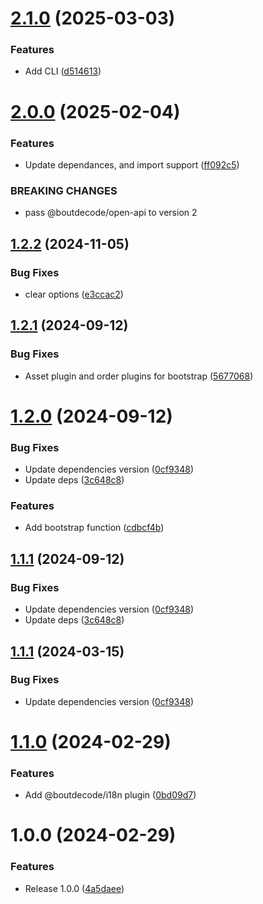 # [2.1.0](https://github.com/boutdecode/yion/compare/v2.0.0...v2.1.0) (2025-03-03)


### Features

* Add CLI ([d514613](https://github.com/boutdecode/yion/commit/d5146131cc3317bd0c04c6fbbad205a4ba890521))

# [2.0.0](https://github.com/boutdecode/yion/compare/v1.2.2...v2.0.0) (2025-02-04)


### Features

* Update dependances, and import support ([ff092c5](https://github.com/boutdecode/yion/commit/ff092c51ff491834c39ebc5198b20ec12532863d))


### BREAKING CHANGES

* pass @boutdecode/open-api to version 2

## [1.2.2](https://github.com/boutdecode/yion/compare/v1.2.1...v1.2.2) (2024-11-05)


### Bug Fixes

* clear options ([e3ccac2](https://github.com/boutdecode/yion/commit/e3ccac2c21225d5a6a3b1473ba95e7bbdaaf0738))

## [1.2.1](https://github.com/boutdecode/yion/compare/v1.2.0...v1.2.1) (2024-09-12)


### Bug Fixes

* Asset plugin and order plugins for bootstrap ([5677068](https://github.com/boutdecode/yion/commit/5677068882038e82226417bbbecb084598e9032f))

# [1.2.0](https://github.com/boutdecode/yion/compare/v1.1.0...v1.2.0) (2024-09-12)


### Bug Fixes

* Update dependencies version ([0cf9348](https://github.com/boutdecode/yion/commit/0cf9348b6f95d622d00e5ea1862ed64fc1dce83b))
* Update deps ([3c648c8](https://github.com/boutdecode/yion/commit/3c648c85560a5aaa3a058d5e43489e46559e6fff))


### Features

* Add bootstrap function ([cdbcf4b](https://github.com/boutdecode/yion/commit/cdbcf4b7953b8f83876d57c9afed6622fbcb57cb))

## [1.1.1](https://github.com/boutdecode/yion/compare/v1.1.0...v1.1.1) (2024-09-12)


### Bug Fixes

* Update dependencies version ([0cf9348](https://github.com/boutdecode/yion/commit/0cf9348b6f95d622d00e5ea1862ed64fc1dce83b))
* Update deps ([3c648c8](https://github.com/boutdecode/yion/commit/3c648c85560a5aaa3a058d5e43489e46559e6fff))

## [1.1.1](https://github.com/boutdecode/yion/compare/v1.1.0...v1.1.1) (2024-03-15)


### Bug Fixes

* Update dependencies version ([0cf9348](https://github.com/boutdecode/yion/commit/0cf9348b6f95d622d00e5ea1862ed64fc1dce83b))

# [1.1.0](https://github.com/boutdecode/yion/compare/v1.0.0...v1.1.0) (2024-02-29)


### Features

* Add @boutdecode/i18n plugin ([0bd09d7](https://github.com/boutdecode/yion/commit/0bd09d7a78695220bc86ae243ca3a98af1369110))

# 1.0.0 (2024-02-29)


### Features

* Release 1.0.0 ([4a5daee](https://github.com/boutdecode/yion/commit/4a5daee327b2bd76ede969766f5dbb135b9bf98f))
